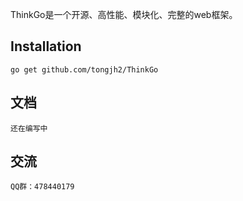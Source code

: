 ThinkGo是一个开源、高性能、模块化、完整的web框架。

## Installation

    go get github.com/tongjh2/ThinkGo

##  文档
	
	还在编写中

##  交流

	QQ群：478440179